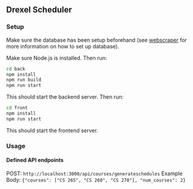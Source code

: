 ## Drexel Scheduler

### Setup

Make sure the database has been setup beforehand (see [webscraper](https://gitlab.cci.drexel.edu/cs-t480-advanced-web-dev-project/schedule-web-scraper) for more information on how to set up database).

Make sure Node.js is installed. Then run:

```bash
cd back
npm install
npm run build
npm run start
```

This should start the backend server. Then run:

```bash
cd front
npm install
npm run start
```

This should start the frontend server.

### Usage

#### Defined API endpoints

POST: `http://localhost:3000/api/courses/generateschedules`
Example Body: `{"courses": ["CS 265", "CS 260", "CS 270"], "num_courses": 2}`

```

```

